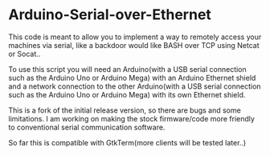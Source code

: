 # Arduino-Serial-over-Ethernet

This code is meant to allow you to implement a way to remotely access your machines via serial, like a backdoor would like BASH over TCP using Netcat or Socat..

To use this script you will need an Arduino(with a USB serial connection such as the Arduino Uno or Arduino Mega) with an Arduino Ethernet shield and a network connection to the other Arduino(with a USB serial connection such as the Arduino Uno or Arduino Mega) with its own Ethernet shield.

This is a fork of the initial release version, so there are bugs and some limitations.
I am working on making the stock firmware/code more friendly to conventional serial communication software.

So far this is compatible with GtkTerm(more clients will be tested later..)
